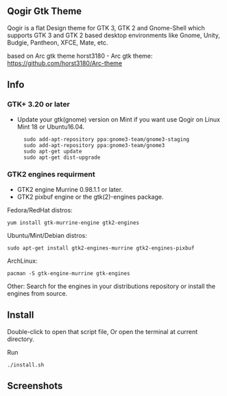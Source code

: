 ## Qogir Gtk Theme

Qogir is a flat Design theme for GTK 3, GTK 2 and Gnome-Shell which supports GTK 3 and GTK 2 based desktop environments like Gnome, Unity, Budgie, Pantheon, XFCE, Mate, etc.

based on Arc gtk theme
horst3180 - Arc gtk theme: https://github.com/horst3180/Arc-theme

## Info

### GTK+ 3.20 or later
- Update your gtk(gnome) version on Mint if you want use Qogir on Linux Mint 18 or Ubuntu16.04.

        sudo add-apt-repository ppa:gnome3-team/gnome3-staging
        sudo add-apt-repository ppa:gnome3-team/gnome3
        sudo apt-get update
        sudo apt-get dist-upgrade

### GTK2 engines requirment
- GTK2 engine Murrine 0.98.1.1 or later.
- GTK2 pixbuf engine or the gtk(2)-engines package.

Fedora/RedHat distros:

    yum install gtk-murrine-engine gtk2-engines

Ubuntu/Mint/Debian distros:

    sudo apt-get install gtk2-engines-murrine gtk2-engines-pixbuf

ArchLinux:

    pacman -S gtk-engine-murrine gtk-engines

Other:
Search for the engines in your distributions repository or install the engines from source.

## Install

Double-click to open that script file,
Or open the terminal at current directory.

Run

    ./install.sh

## Screenshots



